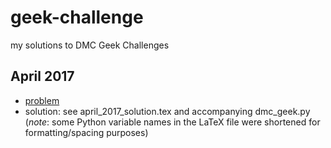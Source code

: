 # geek-challenge
my solutions to DMC Geek Challenges

## April 2017
* [problem](https://www.dmcinfo.com/latest-thinking/blog/id/9403/geek-challenge-the-perfect-bracket) 
* solution: see april\_2017\_solution.tex and accompanying dmc\_geek.py (*note*: some Python variable names in the LaTeX file were shortened for formatting/spacing purposes)
